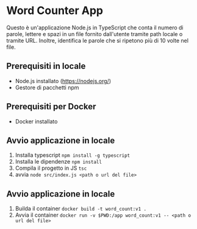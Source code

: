 # Word Counter App

Questo è un'applicazione Node.js in TypeScript che conta il numero di parole, lettere e spazi in un file fornito dall'utente tramite path locale o tramite URL. Inoltre, identifica le parole che si ripetono più di 10 volte nel file.

## Prerequisiti in locale

- Node.js installato (https://nodejs.org/)
- Gestore di pacchetti npm

## Prerequisiti per Docker

 - Docker installato

## Avvio applicazione in locale
1. Installa typescript
```npm install -g typescript ```
2. Installa le dipendenze
 ```npm install ```
3. Compila il progetto in JS
 ```tsc ```
4. avvia
 ```node src/index.js <path o url del file> ```

## Avvio applicazione in locale
1. Builda il container
```docker build -t word_count:v1 . ```
2. Avvia il container 
 ```docker run -v $PWD:/app word_count:v1 -- <path o url del file> ```